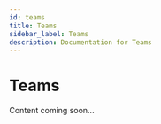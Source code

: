 ```yaml
---
id: teams
title: Teams
sidebar_label: Teams
description: Documentation for Teams
---
```


# Teams

Content coming soon...
